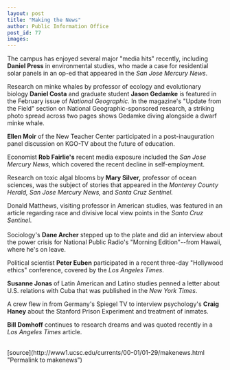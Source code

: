 ```yaml
---
layout: post
title: "Making the News"
author: Public Information Office
post_id: 77
images:
---
```


<p>
  The campus has enjoyed several major "media hits" recently, including <b>Daniel Press</b> in environmental studies, who made a case for residential solar panels in an op-ed that appeared in the <i>San Jose Mercury News</i>.
</p>
<p>
  Research on minke whales by professor of ecology and evolutionary biology <b>Daniel Costa</b> and graduate student <b>Jason Gedamke</b> is featured in the February issue of <i>National Geographic.</i> In the magazine's "Update from the Field" section on National Geographic-sponsored research, a striking photo spread across two pages shows Gedamke diving alongside a dwarf minke whale.
</p>
<p>
  <b>Ellen Moir</b> of the New Teacher Center participated in a post-inauguration panel discussion on KGO-TV about the future of education.
</p>
<p>
  Economist <b>Rob Fairlie's</b> recent media exposure included the <i>San Jose Mercury News</i>, which covered the recent decline in self-employment.
</p>
<p>
  Research on toxic algal blooms by <b>Mary Silver,</b> professor of ocean sciences, was the subject of stories that appeared in the <i>Monterey County Herald, San Jose Mercury News,</i> and <i>Santa Cruz Sentinel.</i>
</p>
<p>
  Donald Matthews, visiting professor in American studies, was featured in an article regarding race and divisive local view points in the <i>Santa Cruz Sentinel</i>. <i><br>
  <br></i>Sociology's <b>Dane Archer</b> stepped up to the plate and did an interview about the power crisis for National Public Radio's "Morning Edition"--from Hawaii, where he's on leave.
</p>
<p>
  Political scientist <b>Peter Euben</b> participated in a recent three-day "Hollywood ethics" conference, covered by the <i>Los Angeles Times</i>.
</p>
<p>
  <b>Susanne Jonas</b> of Latin American and Latino studies penned a letter about U.S. relations with Cuba that was published in the <i>New York Times</i>.
</p>
<p>
  A crew flew in from Germany's Spiegel TV to interview psychology's <b>Craig Haney</b> about the Stanford Prison Experiment and treatment of inmates.
</p>
<p>
  <b>Bill Domhoff</b> continues to research dreams and was quoted recently in a <i>Los Angeles Times</i> article.<br>
  <br>
  </p>
[source](http://www1.ucsc.edu/currents/00-01/01-29/makenews.html "Permalink to makenews")
